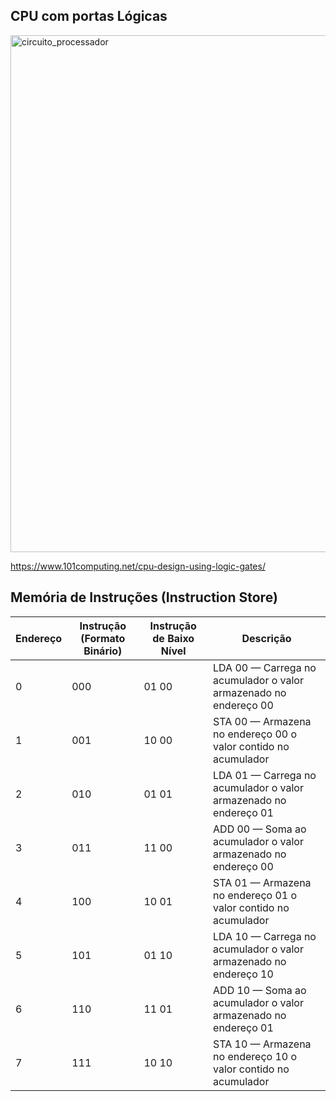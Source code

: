 ## CPU com portas Lógicas

<img width="967" height="827" alt="circuito_processador" src="https://github.com/user-attachments/assets/a984b14a-40b5-4906-965a-6fbb2eaca653" />

https://www.101computing.net/cpu-design-using-logic-gates/


## Memória de Instruções (Instruction Store)

| Endereço | Instrução (Formato Binário) | Instrução de Baixo Nível | Descrição                                                                                   |
|----------|-----------------------------|---------------------------|---------------------------------------------------------------------------------------------|
| 0        | 000                         | 01 00                     | LDA 00 — Carrega no acumulador o valor armazenado no endereço 00                           |
| 1        | 001                         | 10 00                     | STA 00 — Armazena no endereço 00 o valor contido no acumulador                             |
| 2        | 010                         | 01 01                     | LDA 01 — Carrega no acumulador o valor armazenado no endereço 01                           |
| 3        | 011                         | 11 00                     | ADD 00 — Soma ao acumulador o valor armazenado no endereço 00                              |
| 4        | 100                         | 10 01                     | STA 01 — Armazena no endereço 01 o valor contido no acumulador                             |
| 5        | 101                         | 01 10                     | LDA 10 — Carrega no acumulador o valor armazenado no endereço 10                           |
| 6        | 110                         | 11 01                     | ADD 10 — Soma ao acumulador o valor armazenado no endereço 01                              |
| 7        | 111                         | 10 10                     | STA 10 — Armazena no endereço 10 o valor contido no acumulador                             |


